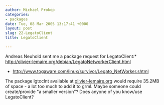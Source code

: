 ```yaml
---
author: Michael Prokop
categories:
- packages
date: Tue, 08 Mar 2005 13:17:41 +0000
layout: post
slug: 22-LegatoClient
title: LegatoClient

---
```

Andreas Neuhold sent me a package request for LegatoClient:* [http://olivier\-lemaire.org/debian/LegatoNetworkerClient.html](http://olivier-lemaire.org/debian/LegatoNetworkerClient.html)
* <http://www.togaware.com/linux/survivor/Legato_NetWorker.shtml>

The package lgtoclnt available at [olivier\-lemaire.org](http://olivier-lemaire.org/debian/index.html) would require 35\.2MB of space \- a lot too much to add it to grml. Maybe someone could create/provide "a smaller version"? Does anyone of you know/use LegatoClient?